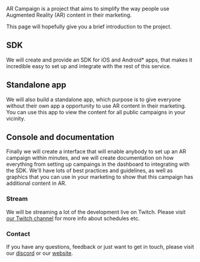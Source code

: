 AR Campaign is a project that aims to simplify the way people use Augmented Reality (AR) content in their marketing.

This page will hopefully give you a brief introduction to the project.

## SDK

We will create and provide an SDK for iOS and Android\* apps, that makes it incredible easy to set up and integrate with the rest of this service.

## Standalone app

We will also build a standalone app, which purpose is to give everyone without their own app a opportunity to use AR content in their marketing. You can use this app to view the content for all public campaigns in your vicinity.

## Console and documentation

Finally we will create a interface that will enable anybody to set up an AR campaign within minutes, and we will create documentation on how everything from setting up campaings in the dashboard to integrating with the SDK. We'll have lots of best practices and guidelines, as well as graphics that you can use in your marketing to show that this campaign has additional content in AR.

### Stream

We will be streaming a lot of the development live on Twitch. Please visit [our Twitch channel](https://www.twitch.tv/purplteam) for more info about schedules etc.

### Contact

If you have any questions, feedback or just want to get in touch, please visit our [discord](https://discordapp.com/invite/vjWAPvC) or our [website](https://purpl.no/en/).

